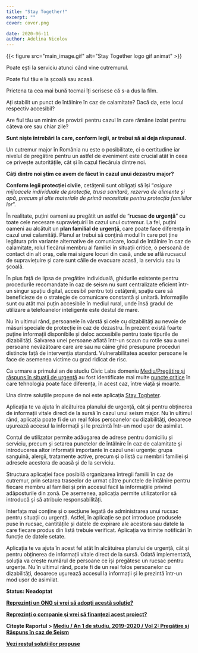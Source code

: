 ```yaml
---
title: "Stay Together!"
excerpt: ""
cover: cover.png

date: 2020-06-11
author: Adelina Nicolov
---
```


{{< figure src="main_image.gif" alt="Stay Together logo gif animat" >}}

Poate ești la serviciu atunci când vine cutremurul. 

Poate fiul tău e la școală sau acasă. 

Prietena ta cea mai bună tocmai îți scrisese că s-a dus la film. 

Ați stabilit un punct de întâlnire în caz de calamitate? Dacă da, este locul respectiv accesibil? 

Are fiul tău un minim de provizii pentru cazul în care rămâne izolat pentru câteva ore sau chiar zile? 

**Sunt niște întrebări la care, conform legii, ar trebui să ai deja răspunsul.**

Un cutremur major în România nu este o posibilitate, ci o certitudine iar nivelul de pregătire pentru un astfel de eveniment este crucial atât în ceea ce privește autoritățile, cât și în cazul fiecăruia dintre noi. 

**Câți dintre noi știm ce avem de făcut în cazul unui dezastru major?**

**Conform legii protecției civile**, cetățenii sunt obligați să își “*asigure mijloacele individuale de protecție, trusa sanitară, rezerva de alimente și apă, precum și alte materiale de primă necesitate pentru protecția familiilor lor*”. 

În realitate, puțini oameni au pregătit un astfel de “**rucsac de urgență**” cu toate cele necesare supraviețuirii în cazul unui cutremur. La fel, puțini oameni au alcătuit un **plan familial de urgență**, care poate face diferența în cazul unei calamități. Planul ar trebui să conțină modul în care pot ține legătura prin variante alternative de comunicare, locul de întâlnire în caz de calamitate, rolul fiecărui membru al familiei în situații critice, o persoană de contact din alt oraș, cele mai sigure locuri din casă, unde se află rucsacul de supraviețuire și care sunt căile de evacuare acasă, la serviciu sau la școală.

În plus față de lipsa de pregătire individuală, ghidurile existente pentru procedurile recomandate în caz de seism nu sunt centralizate eficient într-un singur spațiu digital, accesibil pentru toți cetățenii, spațiu care să beneficieze de o strategie de comunicare constantă și unitară. Informațiile sunt cu atât mai puțin accesibile în mediul rural, unde însă gradul de utilizare a telefoanelor inteligente este destul de mare.

Nu în ultimul rând, persoanele în vârstă și cele cu dizabilități au nevoie de măsuri speciale de protecție în caz de dezastru. În prezent există foarte puține informații disponibile și deloc accesibile pentru toate tipurile de dizabilități. Salvarea unei persoane aflată într-un scaun cu rotile sau a unei persoane nevăzătoare care are sau nu câine ghid presupune proceduri distincte față de intervenția standard. Vulnerabilitatea acestor persoane le face de asemenea victime cu grad ridicat de risc.

Ca urmare a primului an de studiu Civic Labs domeniu [Mediu/Pregătire și răspuns în situații de urgență](https://civiclabs.ro/ro/domains/pregatire-si-raspuns-in-situatii-de-urgenta-2019-2020) au fost identificate mai multe [puncte critice](https://civiclabs.ro/ro/byproducts/probleme-pregatire-si-raspuns-in-caz-de-seism) în care tehnologia poate face diferența, în acest caz, între viață și moarte. 

Una dintre soluțiile propuse de noi este aplicația <span class="has-background-warning">[Stay Togheter](https://civiclabs.ro/ro/solutions/stay-together)</span>.

Aplicația te va ajuta în alcătuirea planului de urgență, cât și pentru obținerea de informații vitale direct de la sursă în cazul unui seism major. Nu în ultimul rând, aplicația poate fi de un real folos persoanelor cu dizabilități, deoarece ușurează accesul la informații și le prezintă într-un mod ușor de asimilat.

Contul de utilizator permite adăugarea de adrese pentru domiciliu și serviciu, precum și setarea punctelor de întâlnire în caz de calamitate și introducerea altor informații importante în cazul unei urgențe: grupa sanguină, alergii, tratamente active, precum și o listă cu membrii familiei și adresele acestora de acasă și de la serviciu.

Structura aplicației face posibilă organizarea întregii familii în caz de cutremur, prin setarea traseelor de urmat către punctele de întâlnire pentru fiecare membru al familiei și prin accesul facil la informațiile privind adăposturile din zonă. De asemenea, aplicația permite utilizatorilor să introducă și să atribuie responsabilități.

Interfața mai conține și o secțiune legată de administrarea unui rucsac pentru situații cu urgență. Astfel, în aplicație se pot introduce produsele puse în rucsac, cantitățile și datele de expirare ale acestora sau datele la care fiecare produs din listă trebuie verificat. Aplicația va trimite notificări în funcție de datele setate.

Aplicația te va ajuta în acest fel atât în alcătuirea planului de urgență, cât și pentru obținerea de informații vitale direct de la sursă. Odată implementată, soluția va crește numărul de persoane ce își pregătesc un rucsac pentru urgențe. Nu în ultimul rând, poate fi de un real folos persoanelor cu dizabilități, deoarece ușurează accesul la informații și le prezintă într-un mod ușor de asimilat.

**Status: Neadoptat**

<a href="mailto:contact@code4.ro"><span class="has-background-warning">**Reprezinți un ONG și vrei să adopți acestă soluție?**</span></a>

<a href="mailto:contact@code4.ro"><span class="has-background-warning">**Reprezinți o companie și vrei să finanțezi acest proiect?**</span></a>

**Citește Raportul > [Mediu / An 1 de studiu, 2019-2020 / Vol 2: Pregătire și Răspuns în caz de Seism](https://www.scribd.com/document/449720311/Mediu-Preg%C4%83tire-%C8%99i-r%C4%83spuns-in-caz-de-seism-Raport-Civic-Labs-An-1-Volum-1-2019#from_embed)**

**[Vezi restul soluțiiilor propuse](https://civiclabs.ro/ro/domains/pregatire-si-raspuns-in-situatii-de-urgenta-2019-2020)**

